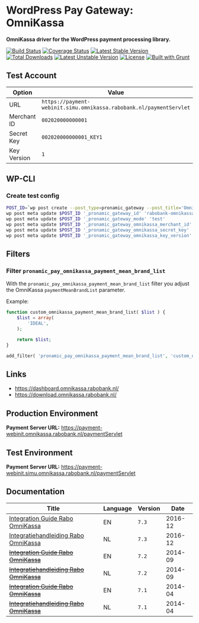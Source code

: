 # WordPress Pay Gateway: OmniKassa

**OmniKassa driver for the WordPress payment processing library.**

[![Build Status](https://travis-ci.org/wp-pay-gateways/omnikassa.svg?branch=develop)](https://travis-ci.org/wp-pay-gateways/omnikassa)
[![Coverage Status](https://coveralls.io/repos/wp-pay-gateways/omnikassa/badge.svg?branch=master&service=github)](https://coveralls.io/github/wp-pay-gateways/omnikassa?branch=master)
[![Latest Stable Version](https://poser.pugx.org/wp-pay-gateways/omnikassa/v/stable.svg)](https://packagist.org/packages/wp-pay-gateways/omnikassa)
[![Total Downloads](https://poser.pugx.org/wp-pay-gateways/omnikassa/downloads.svg)](https://packagist.org/packages/wp-pay-gateways/omnikassa)
[![Latest Unstable Version](https://poser.pugx.org/wp-pay-gateways/omnikassa/v/unstable.svg)](https://packagist.org/packages/wp-pay-gateways/omnikassa)
[![License](https://poser.pugx.org/wp-pay-gateways/omnikassa/license.svg)](https://packagist.org/packages/wp-pay-gateways/omnikassa)
[![Built with Grunt](https://cdn.gruntjs.com/builtwith.svg)](http://gruntjs.com/)

## Test Account

| Option      | Value                                                               |
| ----------- | ------------------------------------------------------------------- |
| URL         | `https://payment-webinit.simu.omnikassa.rabobank.nl/paymentServlet` |
| Merchant ID | `002020000000001`                                                   |
| Secret Key  | `002020000000001_KEY1`                                              |
| Key Version | `1`                                                                 |

## WP-CLI

### Create test config

```bash
POST_ID=`wp post create --post_type=pronamic_gateway --post_title='OmniKassa - Test' --post_status=publish --porcelain`
wp post meta update $POST_ID '_pronamic_gateway_id' 'rabobank-omnikassa'
wp post meta update $POST_ID '_pronamic_gateway_mode' 'test'
wp post meta update $POST_ID '_pronamic_gateway_omnikassa_merchant_id' '002020000000001'
wp post meta update $POST_ID '_pronamic_gateway_omnikassa_secret_key' '002020000000001_KEY1'
wp post meta update $POST_ID '_pronamic_gateway_omnikassa_key_version' '1'
```

## Filters

### Filter `pronamic_pay_omnikassa_payment_mean_brand_list`

With the `pronamic_pay_omnikassa_payment_mean_brand_list` filter you adjust the OmniKassa `paymentMeanBrandList` parameter.

Example:

```php
function custom_omnikassa_payment_mean_brand_list( $list ) {
	$list = array(
		'IDEAL',
	);

	return $list;
}

add_filter( 'pronamic_pay_omnikassa_payment_mean_brand_list', 'custom_omnikassa_payment_mean_brand_list' );
```

## Links

*	https://dashboard.omnikassa.rabobank.nl/
*	https://download.omnikassa.rabobank.nl/

## Production Environment

**Payment Server URL:** https://payment-webinit.omnikassa.rabobank.nl/paymentServlet  

## Test Environment

**Payment Server URL:** https://payment-webinit.simu.omnikassa.rabobank.nl/paymentServlet  

## Documentation

| Title                                         | Language | Version | Date    |
| --------------------------------------------- | -------- | ------- | ------- |
| [Integration Guide Rabo OmniKassa][1]         | EN       | `7.3`   | 2016-12 |
| [Integratiehandleiding Rabo OmniKassa][2]     | NL       | `7.3`   | 2016-12 |
| ~~[Integration Guide Rabo OmniKassa][3]~~     | EN       | `7.2`   | 2014-09 |
| ~~[Integratiehandleiding Rabo OmniKassa][4]~~ | NL       | `7.2`   | 2014-09 |
| ~~[Integration Guide Rabo OmniKassa][5]~~     | EN       | `7.1`   | 2014-04 |
| ~~[Integratiehandleiding Rabo OmniKassa][6]~~ | NL       | `7.1`   | 2014-04 |

[1]: https://www.pronamic.nl/wp-content/uploads/2017/02/actueel-integratiehandleiding-rabo-omnikassa-en-version-7-3-december-2016_29717880.pdf
[2]: https://www.pronamic.nl/wp-content/uploads/2017/02/actueel-integratiehandleiding-rabo-omnikassa-nl-versie-7-3-december-2016_29717875.pdf
[3]: https://www.pronamic.nl/wp-content/uploads/2016/06/integrationguide_29717880.pdf
[4]: https://www.pronamic.nl/wp-content/uploads/2016/06/integratiehandleiding_29717875.pdf
[5]: https://www.pronamic.nl/wp-content/uploads/2014/07/integratiehandleiding_rabo_omnikassa_en_version_7_1_april_2014_final_2_0_29637101.pdf
[6]: https://www.pronamic.nl/wp-content/uploads/2014/07/integratiehandleiding_nl_12_2013_29420242.pdf
